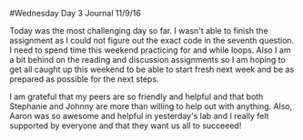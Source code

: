 #Wednesday Day 3 Journal 11/9/16

Today was the most challenging day so far. I wasn't able to finish the assignment as I could not figure out 
the exact code in the seventh question. I need to spend time this weekend practicing for and while loops. 
Also I am a bit behind on the reading and discussion assignments so I am hoping to get all caught up this weekend to be able to 
start fresh next week and be as prepared as possible for the next steps.

I am grateful that my peers are so friendly and helpful and that both Stephanie and Johnny are more than willing to help out with anything.
Also, Aaron was so awesome and helpful in yesterday's lab and I really felt supported by everyone and that they want us all to succeeed!


